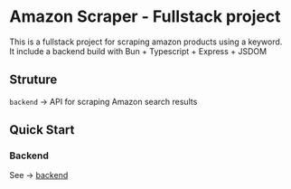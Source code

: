# Amazon Scraper - Fullstack project
This is a fullstack project for scraping amazon products using a keyword. <br/>
It include a backend build with Bun + Typescript + Express + JSDOM <br/>

## Struture
`backend` &rarr; API for scraping Amazon search results

## Quick Start
### Backend
See &rarr; [backend](./backend/README.md)
